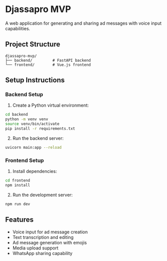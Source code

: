 # Djassapro MVP

A web application for generating and sharing ad messages with voice input capabilities.

## Project Structure
```
djassapro-mvp/
├── backend/         # FastAPI backend
└── frontend/        # Vue.js frontend
```

## Setup Instructions

### Backend Setup
1. Create a Python virtual environment:
```bash
cd backend
python -m venv venv
source venv/bin/activate
pip install -r requirements.txt
```

2. Run the backend server:
```bash
uvicorn main:app --reload
```

### Frontend Setup
1. Install dependencies:
```bash
cd frontend
npm install
```

2. Run the development server:
```bash
npm run dev
```

## Features
- Voice input for ad message creation
- Text transcription and editing
- Ad message generation with emojis
- Media upload support
- WhatsApp sharing capability
